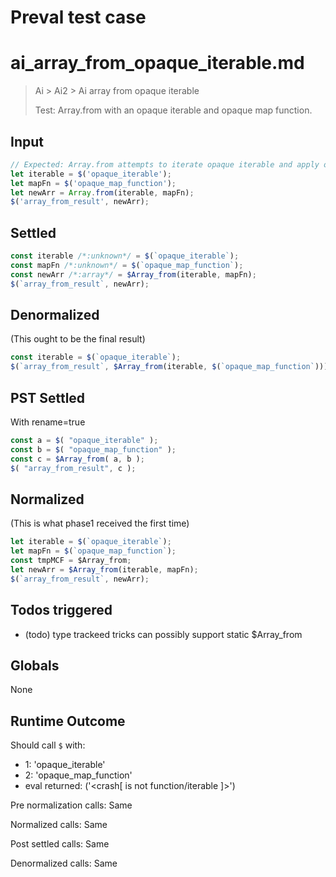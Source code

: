 # Preval test case

# ai_array_from_opaque_iterable.md

> Ai > Ai2 > Ai array from opaque iterable
>
> Test: Array.from with an opaque iterable and opaque map function.

## Input

`````js filename=intro
// Expected: Array.from attempts to iterate opaque iterable and apply opaque mapFn.
let iterable = $('opaque_iterable');
let mapFn = $('opaque_map_function');
let newArr = Array.from(iterable, mapFn);
$('array_from_result', newArr);
`````


## Settled


`````js filename=intro
const iterable /*:unknown*/ = $(`opaque_iterable`);
const mapFn /*:unknown*/ = $(`opaque_map_function`);
const newArr /*:array*/ = $Array_from(iterable, mapFn);
$(`array_from_result`, newArr);
`````


## Denormalized
(This ought to be the final result)

`````js filename=intro
const iterable = $(`opaque_iterable`);
$(`array_from_result`, $Array_from(iterable, $(`opaque_map_function`)));
`````


## PST Settled
With rename=true

`````js filename=intro
const a = $( "opaque_iterable" );
const b = $( "opaque_map_function" );
const c = $Array_from( a, b );
$( "array_from_result", c );
`````


## Normalized
(This is what phase1 received the first time)

`````js filename=intro
let iterable = $(`opaque_iterable`);
let mapFn = $(`opaque_map_function`);
const tmpMCF = $Array_from;
let newArr = $Array_from(iterable, mapFn);
$(`array_from_result`, newArr);
`````


## Todos triggered


- (todo) type trackeed tricks can possibly support static $Array_from


## Globals


None


## Runtime Outcome


Should call `$` with:
 - 1: 'opaque_iterable'
 - 2: 'opaque_map_function'
 - eval returned: ('<crash[ <ref> is not function/iterable ]>')

Pre normalization calls: Same

Normalized calls: Same

Post settled calls: Same

Denormalized calls: Same
